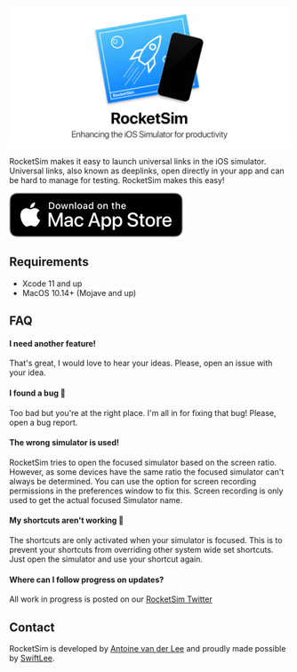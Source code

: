 <p align="center">
    <img width="640px" src="Assets/RocketSim_Banner.jpg">
</p>


RocketSim makes it easy to launch universal links in the iOS simulator. Universal links, also known as deeplinks, open directly in your app and can be hard to manage for testing. RocketSim makes this easy!

[![Mac App Store](Assets/download_mac_app_store.svg)](https://apps.apple.com/nl/app/rocketsim-launch-deeplinks/id1504940162?l=en&mt=12)

## Requirements
- Xcode 11 and up
- MacOS 10.14+ (Mojave and up)

## FAQ
#### I need another feature!
That's great, I would love to hear your ideas. Please, open an issue with your idea.

#### I found a bug 🐛
Too bad but you're at the right place. I'm all in for fixing that bug! Please, open a bug report.

#### The wrong simulator is used!
RocketSim tries to open the focused simulator based on the screen ratio. However, as some devices have the same ratio the focused simulator can't always be determined. You can use the option for screen recording permissions in the preferences window to fix this. Screen recording is only used to get the actual focused Simulator name.

#### My shortcuts aren't working 🤔
The shortcuts are only activated when your simulator is focused. This is to prevent your shortcuts from overriding other system wide set shortcuts. Just open the simulator and use your shortcut again.

#### Where can I follow progress on updates?
All work in progress is posted on our [RocketSim Twitter](https://twitter.com/rocketsim_app)

## Contact
RocketSim is developed by [Antoine van der Lee](https://www.twitter.com/twannl) and proudly made possible by [SwiftLee](https://www.avanderlee.com).
